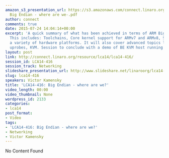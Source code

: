 ```yaml
---
amazon_s3_presentation_url: https://s3.amazonaws.com/connect.linaro.org/lca14/presentations/LCA14-416-
  Big Endian - where are we-.pdf
author: connect
comments: true
date: 2015-07-24 14:04:14+00:00
excerpt: 'A quick summary of what has been achieved in terms of ARM Big Endian support.
  This includes: Toolchains, Core kernel support for ARMv7 and ARMv8, Support for
  a variety of hardware platforms. It will also cover advanced topics like kprobes,
  uprobes, KVM. Session to conclude with a demo of BE KVM host running LE guest.'
layout: post
link: http://connect.linaro.org/resource/lca14/lca14-416/
session_id: LCA14-416
session_track: Networking
slideshare_presentation_url: http://www.slideshare.net/linaroorg/lca14-416-bigendianwherearewe
slug: lca14-416
speakers: Victor Kamensky
title: 'LCA14-416: Big Endian - where are we?'
video_length: 00:00
video_thumbnail: None
wordpress_id: 2133
categories:
- lca14
post_format:
- Video
tags:
- 'LCA14-416: Big Endian - where are we?'
- Networking
- Victor Kamensky
---
```


No Content Found
